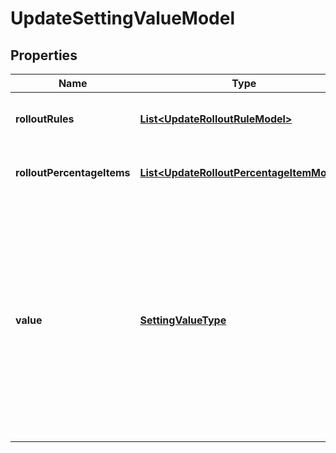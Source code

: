 

# UpdateSettingValueModel


## Properties

| Name | Type | Description | Notes |
|------------ | ------------- | ------------- | -------------|
|**rolloutRules** | [**List&lt;UpdateRolloutRuleModel&gt;**](UpdateRolloutRuleModel.md) | The targeting rule collection. |  [optional] |
|**rolloutPercentageItems** | [**List&lt;UpdateRolloutPercentageItemModel&gt;**](UpdateRolloutPercentageItemModel.md) | The percentage rule collection. |  [optional] |
|**value** | [**SettingValueType**](SettingValueType.md) | The value to serve. It must respect the setting type. In some generated clients for strictly typed languages you may use double/float properties to handle integer values. |  |



